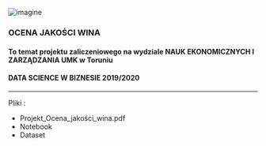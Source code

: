 ![imagine](https://user-images.githubusercontent.com/60618594/236550950-c04d6198-fa7e-47b9-8fe5-e2eda0b8fb75.png)

### OCENA JAKOŚCI WINA 

#### To temat projektu zaliczeniowego na wydziale NAUK EKONOMICZNYCH I ZARZĄDZANIA UMK w Toruniu 

#### DATA SCIENCE W BIZNESIE 2019/2020
---

Pliki :
* Projekt_Ocena_jakości_wina.pdf
* Notebook
* Dataset



